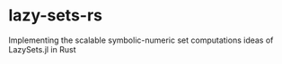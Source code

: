 # lazy-sets-rs
Implementing the scalable symbolic-numeric set computations ideas of LazySets.jl in Rust
